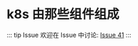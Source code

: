 # k8s 由那些组件组成



::: tip Issue 
 欢迎在 Issue 中讨论: [Issue 41](https://github.com/shfshanyue/Daily-Question/issues/41) 
:::